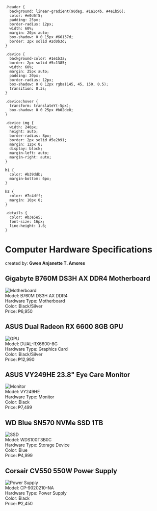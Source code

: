 <!DOCTYPE html>
    .header {
      background: linear-gradient(90deg, #1a1c4b, #4e1b56);
      color: #e0d6f5;
      padding: 25px;
      border-radius: 12px;
      width: 60%;
      margin: 20px auto;
      box-shadow: 0 0 15px #66137d;
      border: 2px solid #2d0b3d;
    }

    .device {
      background-color: #1e1b3a;
      border: 2px solid #5c1385;
      width: 60%;
      margin: 25px auto;
      padding: 20px;
      border-radius: 12px;
      box-shadow: 0 0 12px rgba(145, 45, 150, 0.5);
      transition: 0.3s;
    }

    .device:hover {
      transform: translateY(-5px);
      box-shadow: 0 0 25px #b02de0;
    }

    .device img {
      width: 240px;
      height: auto;
      border-radius: 8px;
      border: 2px solid #5e2b91;
      margin: 12px 0;
      display: block;
      margin-left: auto;
      margin-right: auto;
    }

    h1 {
      color: #b39ddb;
      margin-bottom: 6px;
    }

    h2 {
      color: #7c4dff;
      margin: 10px 0;
    }

    .details {
      color: #b3e5e5;
      font-size: 16px;
      line-height: 1.6;
    }
  </style>
</head>
<body>

  <div class="header">
    <h1>Computer Hardware Specifications</h1>
    created by: <strong>Gwen Anjanette T. Amores</strong>
  </div>

  <!-- Device 1 -->
  <div class="device">
    <h2>Gigabyte B760M DS3H AX DDR4 Motherboard</h2>
    <img src="https://static.gigabyte.com/StaticFile/Image/Global/66ceb06ba6097790dce8fd4d1e811dd4/Product/33208/Png" alt="Motherboard">
    <div class="details">
      Model: B760M DS3H AX DDR4<br>
      Hardware Type: Motherboard<br>
      Color: Black/Silver<br>
      Price: ₱8,950
    </div>
  </div>

  <!-- Device 2 -->
   <div class="device">
    <h2>ASUS Dual Radeon RX 6600 8GB GPU</h2>
    <img src="https://dlcdnwebimgs.asus.com/gain/82cfb6ec-2bc2-4f6d-ba17-f1e5c95ac7b9/" alt="GPU">
    <div class="details">
      Model: DUAL-RX6600-8G<br>
      Hardware Type: Graphics Card<br>
      Color: Black/Silver<br>
      Price: ₱12,990
    </div>
  </div>

  <!-- Device 3 -->
   <div class="device">
    <h2>ASUS VY249HE 23.8" Eye Care Monitor</h2>
    <img src="https://dlcdnwebimgs.asus.com/gain/97e5447c-fccf-4f25-a54f-29ea6dcf30c4/" alt="Monitor">
    <div class="details">
      Model: VY249HE<br>
      Hardware Type: Monitor<br>
      Color: Black<br>
      Price: ₱7,499
    </div>
  </div>

  <!-- Device 4 -->
  <div class="device">
    <h2>WD Blue SN570 NVMe SSD 1TB</h2>
    <img src="https://bermorzone.com.ph/wp-content/uploads/2019/06/wd-blue-sn570-nvme-ssd-straight-front-250GB.png.wdthumb.1280.1280.webp" alt="SSD">
    <div class="details">
      Model: WDS100T3B0C<br>
      Hardware Type: Storage Device<br>
      Color: Blue<br>
      Price: ₱4,999
    </div>
  </div>

  <!-- Device 5 -->
  <div class="device">
    <h2>Corsair CV550 550W Power Supply</h2>
    <img src="https://static.wixstatic.com/media/71b2d3_4ea21a3a11cf4cf0b4db7ff7f381eaac~mv2.png/v1/fit/w_500,h_500,q_90/file.png" alt="Power Supply">
    <div class="details">
      Model: CP-9020210-NA<br>
      Hardware Type: Power Supply<br>
      Color: Black<br>
      Price: ₱2,450
    </div>
  </div>

</body>
</html>

